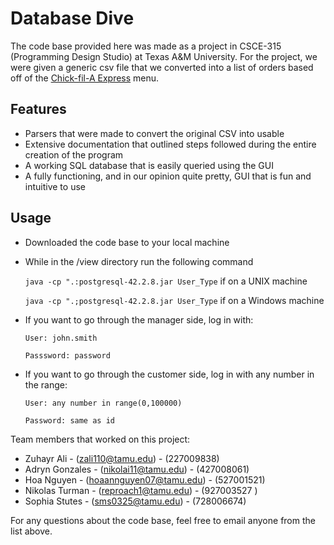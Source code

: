 # Database Dive
The code base provided here was made as a project in CSCE-315 (Programming Design Studio) at
Texas A&M University. For the project, we were given a generic csv file that we converted
into a list of orders based off of the [Chick-fil-A Express](https://www.menuwithprice.com/menu/chick-fil-a-express/) menu. 

## Features
- Parsers that were made to convert the original CSV into usable 
- Extensive documentation that outlined steps followed during the entire creation of the program
- A working SQL database that is easily queried using the GUI 
- A fully functioning, and in our opinion quite pretty, GUI that is fun and intuitive to use 

## Usage 
- Downloaded the code base to your local machine 
- While in the /view directory run the following command

   ```java -cp ".:postgresql-42.2.8.jar User_Type``` if on  a UNIX machine 

   ```java -cp ".;postgresql-42.2.8.jar User_Type``` if on  a Windows machine 
- If you want to go through the manager side, log in with: 

   ```User: john.smith```
   
   ```Passsword: password```
- If you want to go through the customer side, log in with any number in the range: 

   ```User: any number in range(0,100000)```

    ```Password: same as id```

Team members that worked on this project: 

- Zuhayr Ali - (zali110@tamu.edu) - (227009838)
- Adryn Gonzales - (nikolai11@tamu.edu) - (427008061)
- Hoa Nguyen - (hoaannguyen07@tamu.edu) - (527001521)
- Nikolas Turman - (reproach1@tamu.edu) - (927003527 )
- Sophia Stutes - (sms0325@tamu.edu) - (728006674)

For any questions about the code base, feel free to email anyone from the list above. 
